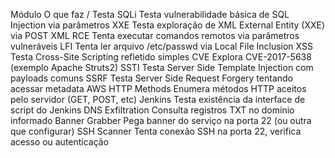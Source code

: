Módulo	O que faz / Testa
SQLi	Testa vulnerabilidade básica de SQL Injection via parâmetros
XXE	Testa exploração de XML External Entity (XXE) via POST XML
RCE	Tenta executar comandos remotos via parâmetros vulneráveis
LFI	Tenta ler arquivo /etc/passwd via Local File Inclusion
XSS	Testa Cross-Site Scripting refletido simples
CVE	Explora CVE-2017-5638 (exemplo Apache Struts2)
SSTI	Testa Server Side Template Injection com payloads comuns
SSRF	Testa Server Side Request Forgery tentando acessar metadata AWS
HTTP Methods	Enumera métodos HTTP aceitos pelo servidor (GET, POST, etc)
Jenkins	Testa existência da interface de script do Jenkins
DNS Exfiltration	Consulta registros TXT no domínio informado
Banner Grabber	Pega banner do serviço na porta 22 (ou outra que configurar)
SSH Scanner	Tenta conexão SSH na porta 22, verifica acesso ou autenticação
